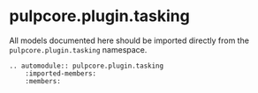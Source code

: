 # pulpcore.plugin.tasking

All models documented here should be imported directly from the `pulpcore.plugin.tasking` namespace.

```{eval-rst}
.. automodule:: pulpcore.plugin.tasking
    :imported-members:
    :members:
```
